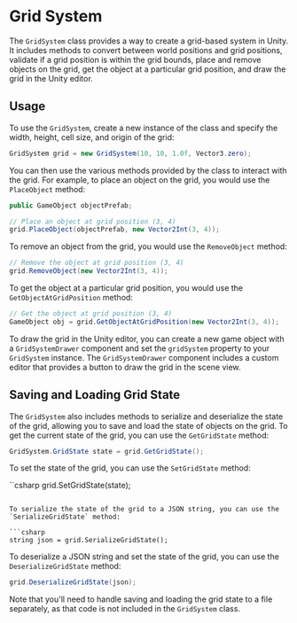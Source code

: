 # Grid System

The `GridSystem` class provides a way to create a grid-based system in Unity. It includes methods to convert between world positions and grid positions, validate if a grid position is within the grid bounds, place and remove objects on the grid, get the object at a particular grid position, and draw the grid in the Unity editor.

## Usage
To use the `GridSystem`, create a new instance of the class and specify the width, height, cell size, and origin of the grid:

```csharp
GridSystem grid = new GridSystem(10, 10, 1.0f, Vector3.zero);
```

You can then use the various methods provided by the class to interact with the grid. For example, to place an object on the grid, you would use the `PlaceObject` method:

```csharp
public GameObject objectPrefab;

// Place an object at grid position (3, 4)
grid.PlaceObject(objectPrefab, new Vector2Int(3, 4));
```

To remove an object from the grid, you would use the `RemoveObject` method:

```csharp
// Remove the object at grid position (3, 4)
grid.RemoveObject(new Vector2Int(3, 4));
```

To get the object at a particular grid position, you would use the `GetObjectAtGridPosition` method:

```csharp
// Get the object at grid position (3, 4)
GameObject obj = grid.GetObjectAtGridPosition(new Vector2Int(3, 4));
```

To draw the grid in the Unity editor, you can create a new game object with a `GridSystemDrawer` component and set the `gridSystem` property to your `GridSystem` instance. The `GridSystemDrawer` component includes a custom editor that provides a button to draw the grid in the scene view.

## Saving and Loading Grid State

The `GridSystem` also includes methods to serialize and deserialize the state of the grid, allowing you to save and load the state of objects on the grid. To get the current state of the grid, you can use the `GetGridState` method:

```csharp
GridSystem.GridState state = grid.GetGridState();
```

To set the state of the grid, you can use the `SetGridState` method:

``csharp
grid.SetGridState(state);
```

To serialize the state of the grid to a JSON string, you can use the `SerializeGridState` method:

```csharp
string json = grid.SerializeGridState();
```

To deserialize a JSON string and set the state of the grid, you can use the `DeserializeGridState` method:

```csharp
grid.DeserializeGridState(json);
```

Note that you'll need to handle saving and loading the grid state to a file separately, as that code is not included in the `GridSystem` class.